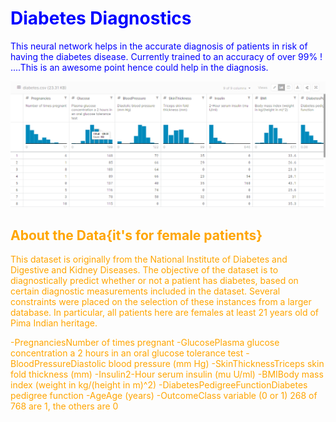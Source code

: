 # <font color='blue'> Diabetes Diagnostics
This neural network helps in the accurate diagnosis of patients in risk of having the diabetes disease. Currently trained to an accuracy of over 99%
! ....This is an awesome point hence could help in the diagnosis.

![](pics/diabetes_data.PNG)

## <font color='orange'>About the Data{it's for female patients}
This dataset is originally from the National Institute of Diabetes and Digestive and Kidney Diseases. 
The objective of the dataset is to diagnostically predict whether or not a patient has diabetes, based on certain diagnostic measurements included in the dataset.
Several constraints were placed on the selection of these instances from a larger database. 
In particular, all patients here are females at least 21 years old of Pima Indian heritage.

-PregnanciesNumber of times pregnant
-GlucosePlasma glucose concentration a 2 hours in an oral glucose tolerance test
-BloodPressureDiastolic blood pressure (mm Hg)
-SkinThicknessTriceps skin fold thickness (mm)
-Insulin2-Hour serum insulin (mu U/ml)
-BMIBody mass index (weight in kg/(height in m)^2)
-DiabetesPedigreeFunctionDiabetes pedigree function
-AgeAge (years)
-OutcomeClass variable (0 or 1) 268 of 768 are 1, the others are 0
